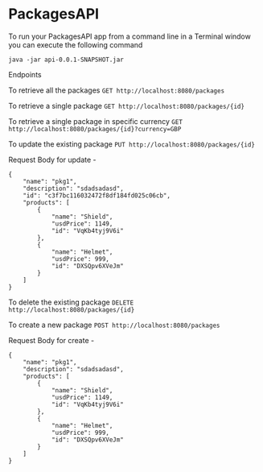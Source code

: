 # PackagesAPI

To run your PackagesAPI app from a command line in a Terminal window you can execute the
following command

`java -jar api-0.0.1-SNAPSHOT.jar`

Endpoints

To retrieve all the packages
`GET http://localhost:8080/packages`

To retrieve a single package
`GET http://localhost:8080/packages/{id}`

To retrieve a single package in specific currency
`GET http://localhost:8080/packages/{id}?currency=GBP`

To update the existing package
`PUT http://localhost:8080/packages/{id}`

Request Body for update -
```
{
    "name": "pkg1",
    "description": "sdadsadasd",
    "id": "c3f7bc116032472f8df184fd025c06cb",
    "products": [
        {
            "name": "Shield",
            "usdPrice": 1149,
            "id": "VqKb4tyj9V6i"
        },
        {
            "name": "Helmet",
            "usdPrice": 999,
            "id": "DXSQpv6XVeJm"
        }
    ]
}
```

To delete the existing package
`DELETE http://localhost:8080/packages/{id}`

To create a new package
`POST http://localhost:8080/packages`

Request Body for create -
```
{
    "name": "pkg1",
    "description": "sdadsadasd",
    "products": [
        {
            "name": "Shield",
            "usdPrice": 1149,
            "id": "VqKb4tyj9V6i"
        },
        {
            "name": "Helmet",
            "usdPrice": 999,
            "id": "DXSQpv6XVeJm"
        }
    ]
}
```





